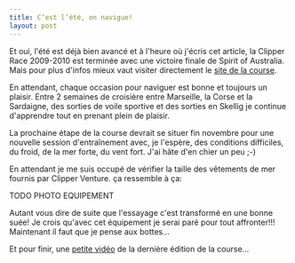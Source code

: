 ```yaml
---
title: C’est l’été, on navigue!
layout: post
---
```


Et oui, l'été est déjà bien avancé et à l'heure où j'écris cet article, la Clipper Race 2009-2010 est terminée avec une victoire finale de Spirit of Australia. Mais pour plus d'infos mieux vaut visiter directement le [site de la course](http://clipperroundtheworld.com/index.php/home).

En attendant, chaque occasion pour naviguer est bonne et toujours un plaisir. Entre 2 semaines de croisière entre Marseille, la Corse et la Sardaigne, des sorties de voile sportive et des sorties en Skellig je continue d'apprendre tout en prenant plein de plaisir.

La prochaine étape de la course devrait se situer fin novembre pour une nouvelle session d'entraînement avec, je l'espère, des conditions difficiles, du froid, de la mer forte, du vent fort. J'ai hâte d'en chier un peu ;-)

En attendant je me suis occupé de vérifier la taille des vêtements de mer fournis par Clipper Venture. ça ressemble à ça:

TODO PHOTO EQUIPEMENT

Autant vous dire de suite que l'essayage c'est transformé en une bonne suée! Je crois qu'avec cet équipement je serai paré pour tout affronter!!! Maintenant il faut que je pense aux bottes...

Et pour finir, une [petite vidéo](https://www.youtube.com/user/ClipperRTW) de la dernière édition de la course...
